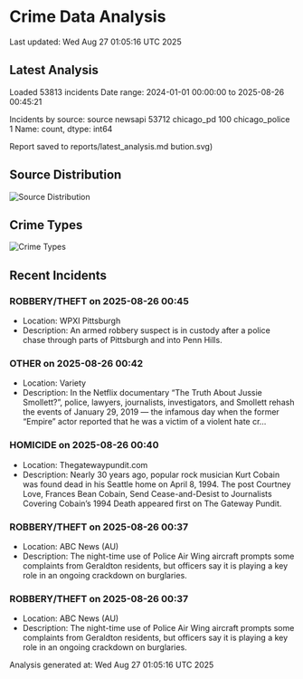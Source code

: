 # Crime Data Analysis
Last updated: Wed Aug 27 01:05:16 UTC 2025

## Latest Analysis

Loaded 53813 incidents
Date range: 2024-01-01 00:00:00 to 2025-08-26 00:45:21

Incidents by source:
source
newsapi           53712
chicago_pd          100
chicago_police        1
Name: count, dtype: int64

Report saved to reports/latest_analysis.md
bution.svg)

## Source Distribution
![Source Distribution](images/source_distribution.svg)

## Crime Types
![Crime Types](images/crime_types.svg)

## Recent Incidents

### ROBBERY/THEFT on 2025-08-26 00:45
- Location: WPXI Pittsburgh
- Description: An armed robbery suspect is in custody after a police chase through parts of Pittsburgh and into Penn Hills.


### OTHER on 2025-08-26 00:42
- Location: Variety
- Description: In the Netflix documentary “The Truth About Jussie Smollett?”, police, lawyers, journalists, investigators, and Smollett rehash the events of January 29, 2019 — the infamous day when the former “Empire” actor reported that he was a victim of a violent hate cr…


### HOMICIDE on 2025-08-26 00:40
- Location: Thegatewaypundit.com
- Description: Nearly 30 years ago, popular rock musician Kurt Cobain was found dead in his Seattle home on April 8, 1994.
The post Courtney Love, Frances Bean Cobain, Send Cease-and-Desist to Journalists Covering Cobain’s 1994 Death appeared first on The Gateway Pundit.


### ROBBERY/THEFT on 2025-08-26 00:37
- Location: ABC News (AU)
- Description: The night-time use of Police Air Wing aircraft prompts some complaints from Geraldton residents, but officers say it is playing a key role in an ongoing crackdown on burglaries.


### ROBBERY/THEFT on 2025-08-26 00:37
- Location: ABC News (AU)
- Description: The night-time use of Police Air Wing aircraft prompts some complaints from Geraldton residents, but officers say it is playing a key role in an ongoing crackdown on burglaries.

Analysis generated at: Wed Aug 27 01:05:16 UTC 2025
